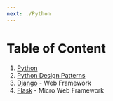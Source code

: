```yaml
---
next: ./Python
---
```


# Table of Content

1. [Python](./Python)
2. [Python Design Patterns](./Python_Design-Patterns)
3. [Django](./Django/Django) - Web Framework
4. [Flask](./Flask/Flask) - Micro Web Framework
